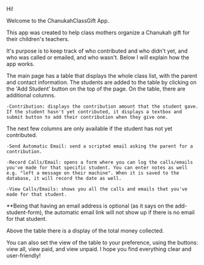 Hi!

Welcome to the ChanukahClassGift App.

This app was created to help class mothers organize a Chanukah gift for their children's teachers.

It's purpose is to keep track of who contributed and who didn't yet, and who was called or emailed, and who wasn't.
Below I will explain how the app works.

The main page has a table that displays the whole class list, with the parent and contact information.
The students are added to the table by clicking on the 'Add Student' button on the top of the page.
On the table, there are additional columns.

  	-Contribution: displays the contribution amount that the student gave. If the student hasn't yet contributed, it displays a textbox and submit button to add their contribution when they give one.
 The next few columns are only available if the student has not yet contributed.
 
  	-Send Automatic Email: send a scripted email asking the parent for a contribution.
    
  	-Record Calls/Email: opens a form where you can log the calls/emails you've made for that specific student. You can enter notes as well e.g. "left a message on their machine". When it is saved to the database, it will record the date as well.
    
  	-View Calls/Emails: shows you all the calls and emails that you've made for that student.
    
  **Being that having an email address is optional (as it says on the add-student-form), the automatic email link will not show up if
  there is no email for that student.
  
Above the table there is a display of the total money collected.

You can also set the view of the table to your preference, using the buttons: view all, view paid, and view unpaid. 
I hope you find everything clear and user-friendly!
